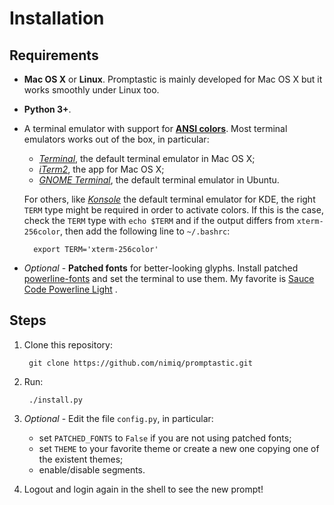 Installation
============

Requirements
------------
- **Mac OS X** or **Linux**.
  Promptastic is mainly developed for Mac OS X but it works smoothly under Linux too.
- **Python 3+**.
- A terminal emulator with support for
[**ANSI colors**](http://en.wikipedia.org/wiki/ANSI_escape_code).
  Most terminal emulators works out of the box, in particular:
    - [*Terminal*](http://en.wikipedia.org/wiki/Terminal_\(OS_X\)), the default terminal emulator
    in Mac OS X;
    - [*iTerm2*](http://iterm2.com), the app for Mac OS X;
    - [*GNOME Terminal*](http://en.wikipedia.org/wiki/GNOME_Terminal), the default terminal emulator
    in Ubuntu.

  For others, like [*Konsole*](http://en.wikipedia.org/wiki/Konsole) the default terminal emulator
for KDE, the right `TERM` type might be required in order to activate colors. If this is the case,
check the `TERM` type with `echo $TERM` and if the output differs from `xterm-256color`, then
add the following line to `~/.bashrc`:

        export TERM='xterm-256color'
- *Optional* - **Patched fonts** for better-looking glyphs.
  Install patched [powerline-fonts](https://github.com/Lokaltog/powerline-fonts) and set the 
terminal to use them. My favorite is
[Sauce Code Powerline Light](https://github.com/Lokaltog/powerline-fonts/tree/master/SourceCodePro)
.

Steps
-----
1. Clone this repository:

        git clone https://github.com/nimiq/promptastic.git
2. Run:

        ./install.py
3. *Optional* - Edit the file `config.py`, in particular:
    - set `PATCHED_FONTS` to `False` if you are not using patched fonts;
    - set `THEME` to your favorite theme or create a new one copying one of the existent themes;
    - enable/disable segments.
4. Logout and login again in the shell to see the new prompt!